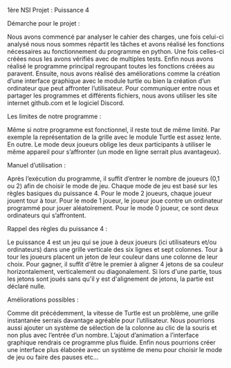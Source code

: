 1ère NSI Projet : Puissance 4

Démarche pour le projet :

Nous avons commencé par analyser le cahier des charges, une fois celui-ci analysé nous nous sommes répartit les tâches et avons réalisé les fonctions nécessaires au fonctionnement du programme en python. Une fois celles-ci créées nous les avons vérifiés avec de multiples tests. Enfin nous avons réalisé le programme principal regroupant toutes les fonctions créées au paravent. Ensuite, nous avons réalisé des améliorations comme la création d’une interface graphique avec le module turtle ou bien la création d’un ordinateur que peut affronter l’utilisateur.
Pour communiquer entre nous et partager les programmes et différents fichiers, nous avons utiliser les site internet github.com et le logiciel Discord.

Les limites de notre programme :

Même si notre programme est fonctionnel, il reste tout de même limité. Par exemple la représentation de la grille avec le module Turtle est assez lente. En outre. Le mode deux joueurs oblige les deux participants à utiliser le même appareil pour s’affronter (un mode en ligne serrait plus avantageux).

Manuel d’utilisation :

Après l’exécution du programme, il suffit d’entrer le nombre de joueurs (0,1 ou 2) afin de choisir le mode de jeu. Chaque mode de jeu est basé sur les règles basiques du puissance 4. 
Pour le mode 2 joueurs, chaque joueur jouent tour à tour.
Pour le mode 1 joueur, le joueur joue contre un ordinateur programmé pour jouer aléatoirement. 
Pour le mode 0 joueur, ce sont deux ordinateurs qui s’affrontent.

Rappel des règles du puissance 4 :

Le puissance 4 est un jeu qui se joue à deux joueurs (ici utilisateurs et/ou ordinateurs) dans une grille verticale des six lignes et sept colonnes. Tour à tour les joueurs placent un jeton de leur couleur dans une colonne de leur choix. Pour gagner, il suffit d'être le premier à aligner 4 jetons de sa couleur horizontalement, verticalement ou diagonalement. Si lors d'une partie, tous les jetons sont joués sans qu'il y est d'alignement de jetons, la partie est déclaré nulle.

Améliorations possibles :

Comme dit précédemment, la vitesse de Turtle est un problème, une grille instantanée serrais davantage agréable pour l’utilisateur. Nous pourrions aussi ajouter un système de sélection de la colonne au clic de la souris et non plus avec l’entrée d’un nombre. L’ajout d’animation a l’interface graphique rendrais ce programme plus fluide. Enfin nous pourrions créer une interface plus élaborée avec un système de menu pour choisir le mode de jeu ou faire des pauses etc...
